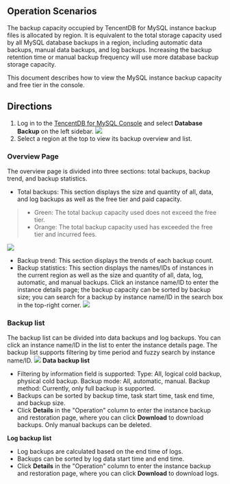 ## Operation Scenarios
The backup capacity occupied by TencentDB for MySQL instance backup files is allocated by region. It is equivalent to the total storage capacity used by all MySQL database backups in a region, including automatic data backups, manual data backups, and log backups. Increasing the backup retention time or manual backup frequency will use more database backup storage capacity.

This document describes how to view the MySQL instance backup capacity and free tier in the console.


## Directions
1. Log in to the [TencentDB for MySQL Console](https://console.cloud.tencent.com/cdb) and select **Database Backup** on the left sidebar.
![](https://main.qcloudimg.com/raw/c8951ac6272e3c7e8a579369fa527ebf.png)
2. Select a region at the top to view its backup overview and list.

### Overview Page
The overview page is divided into three sections: total backups, backup trend, and backup statistics.
- Total backups: This section displays the size and quantity of all, data, and log backups as well as the free tier and paid capacity.
>
>- Green: The total backup capacity used does not exceed the free tier.
>- Orange: The total backup capacity used has exceeded the free tier and incurred fees.
>
![](https://main.qcloudimg.com/raw/e9489e74614d7708d357de6943837c3c.png)
- Backup trend: This section displays the trends of each backup count.
- Backup statistics: This section displays the names/IDs of instances in the current region as well as the size and quantity of all, data, log, automatic, and manual backups.
Click an instance name/ID to enter the instance details page; the backup capacity can be sorted by backup size; you can search for a backup by instance name/ID in the search box in the top-right corner.
![](https://main.qcloudimg.com/raw/0587e4f22b33960c349b2e2dbbe81d10.png)

### Backup list
The backup list can be divided into data backups and log backups. You can click an instance name/ID in the list to enter the instance details page. The backup list supports filtering by time period and fuzzy search by instance name/ID.
![](https://main.qcloudimg.com/raw/bf90904f3170c4bc0316a64c9492f3ed.png)
**Data backup list**
- Filtering by information field is supported:
Type: All, logical cold backup, physical cold backup.
Backup mode: All, automatic, manual.
Backup method: Currently, only full backup is supported.
- Backups can be sorted by backup time, task start time, task end time, and backup size.
- Click **Details** in the "Operation" column to enter the instance backup and restoration page, where you can click **Download** to download backups. Only manual backups can be deleted.

**Log backup list**
- Log backups are calculated based on the end time of logs.
- Backups can be sorted by log data start time and end time.
- Click **Details** in the "Operation" column to enter the instance backup and restoration page, where you can click **Download** to download logs.


